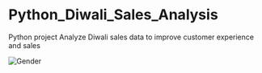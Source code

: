 # Python_Diwali_Sales_Analysis
Python project Analyze Diwali sales data to improve customer experience and sales




![Gender](https://github.com/YeasirArafatRatul/sales_data_analysis_python/tree/master/Screenshots/gender.png?raw=true)